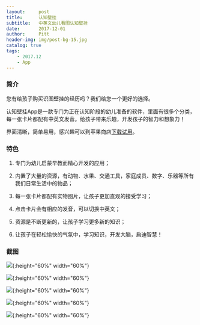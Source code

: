 ```yaml
---
layout:     post                    
title:      认知壁挂           
subtitle:   中英文幼儿看图认知壁挂
date:       2017-12-01              
author:     Pitt                    
header-img: img/post-bg-15.jpg    
catalog: true                   
tags:      
    - 2017.12                      
    - App
---
```


### 简介


您有给孩子购买识图壁挂的经历吗？我们给您一个更好的选择。

认知壁挂App是一款专门为正在认知阶段的幼儿准备的软件，里面有很多个分类，每一张卡片都配有中英文发音。给孩子带来乐趣，开发孩子的智力和想象力！

界面清晰，简单易用，感兴趣可以到苹果商店[下载试用](https://itunes.apple.com/cn/app/%E8%AF%86%E7%89%A9%E5%A3%81%E6%8C%82/id1317827561?mt=8)。

### 特色

1. 专门为幼儿启蒙早教而精心开发的应用；

2. 内置了大量的资源，有动物、水果、交通工具，家庭成员、数字、乐器等所有我们日常生活中的物品；

3. 每一张卡片都配有实物图片，让孩子更加直观的接受学习；

4. 点击卡片会有相应的发音，可以切换中英文；

5. 资源是不断更新的，让孩子学习更多新的知识；
　
6. 让孩子在轻松愉快的气氛中，学习知识，开发大脑，启迪智慧！
   
    
### 截图  

![](https://ws4.sinaimg.cn/large/006tKfTcgy1fm1n8g38uvj31kw0w011v.jpg){:height="60%" width="60%"}

![](https://ws4.sinaimg.cn/large/006tNc79gy1fm1n92lrn5j31kw0w0tpx.jpg){:height="60%" width="60%"}

![](https://ws1.sinaimg.cn/large/006tNc79gy1fm1n8wmv06j31kw0w0dur.jpg){:height="60%" width="60%"}

![](https://ws2.sinaimg.cn/large/006tNc79gy1fm1n8uiksgj31kw16nwup.jpg){:height="60%" width="60%"}

![](https://ws4.sinaimg.cn/large/006tNc79gy1fm1n8qyt4aj31kw16nwx4.jpg){:height="60%" width="60%"}

